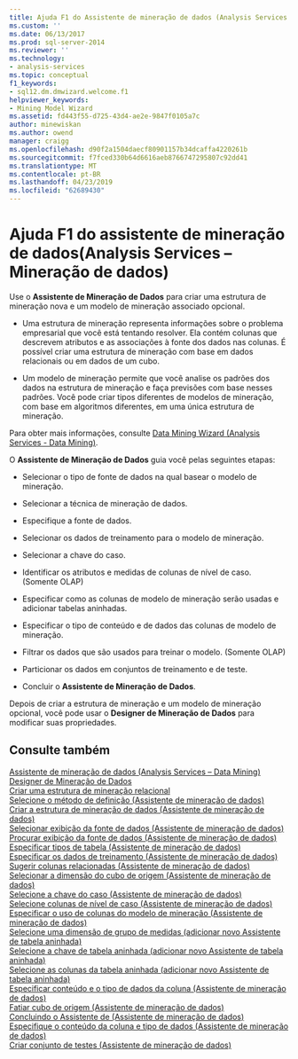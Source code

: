 ```yaml
---
title: Ajuda F1 do Assistente de mineração de dados (Analysis Services - mineração de dados) | Microsoft Docs
ms.custom: ''
ms.date: 06/13/2017
ms.prod: sql-server-2014
ms.reviewer: ''
ms.technology:
- analysis-services
ms.topic: conceptual
f1_keywords:
- sql12.dm.dmwizard.welcome.f1
helpviewer_keywords:
- Mining Model Wizard
ms.assetid: fd443f55-d725-43d4-ae2e-9847f0105a7c
author: minewiskan
ms.author: owend
manager: craigg
ms.openlocfilehash: d90f2a1504daecf80901157b34dcaffa4220261b
ms.sourcegitcommit: f7fced330b64d6616aeb8766747295807c92dd41
ms.translationtype: MT
ms.contentlocale: pt-BR
ms.lasthandoff: 04/23/2019
ms.locfileid: "62689430"
---
```

# <a name="data-mining-wizard-f1-help-analysis-services---data-mining"></a>Ajuda F1 do assistente de mineração de dados(Analysis Services – Mineração de dados)
  Use o **Assistente de Mineração de Dados** para criar uma estrutura de mineração nova e um modelo de mineração associado opcional.  
  
-   Uma estrutura de mineração representa informações sobre o problema empresarial que você está tentando resolver. Ela contém colunas que descrevem atributos e as associações à fonte dos dados nas colunas. É possível criar uma estrutura de mineração com base em dados relacionais ou em dados de um cubo.  
  
-   Um modelo de mineração permite que você analise os padrões dos dados na estrutura de mineração e faça previsões com base nesses padrões. Você pode criar tipos diferentes de modelos de mineração, com base em algoritmos diferentes, em uma única estrutura de mineração.  
  
 Para obter mais informações, consulte [Data Mining Wizard &#40;Analysis Services - Data Mining&#41;](data-mining/data-mining-wizard-analysis-services-data-mining.md).  
  
 O **Assistente de Mineração de Dados** guia você pelas seguintes etapas:  
  
-   Selecionar o tipo de fonte de dados na qual basear o modelo de mineração.  
  
-   Selecionar a técnica de mineração de dados.  
  
-   Especifique a fonte de dados.  
  
-   Selecionar os dados de treinamento para o modelo de mineração.  
  
-   Selecionar a chave do caso.  
  
-   Identificar os atributos e medidas de colunas de nível de caso. (Somente OLAP)  
  
-   Especificar como as colunas de modelo de mineração serão usadas e adicionar tabelas aninhadas.  
  
-   Especificar o tipo de conteúdo e de dados das colunas de modelo de mineração.  
  
-   Filtrar os dados que são usados para treinar o modelo. (Somente OLAP)  
  
-   Particionar os dados em conjuntos de treinamento e de teste.  
  
-   Concluir o **Assistente de Mineração de Dados**.  
  
 Depois de criar a estrutura de mineração e um modelo de mineração opcional, você pode usar o **Designer de Mineração de Dados** para modificar suas propriedades.  
  
## <a name="see-also"></a>Consulte também  
 [Assistente de mineração de dados &#40;Analysis Services – Data Mining&#41;](data-mining/data-mining-wizard-analysis-services-data-mining.md)   
 [Designer de Mineração de Dados](data-mining/data-mining-designer.md)   
 [Criar uma estrutura de mineração relacional](data-mining/create-a-relational-mining-structure.md)   
 [Selecione o método de definição &#40;Assistente de mineração de dados&#41;](select-the-definition-method-data-mining-wizard.md)   
 [Criar a estrutura de mineração de dados &#40;Assistente de mineração de dados&#41;](create-the-data-mining-structure-data-mining-wizard.md)   
 [Selecionar exibição da fonte de dados &#40;Assistente de mineração de dados&#41;](select-data-source-view-data-mining-wizard.md)   
 [Procurar exibição da fonte de dados &#40;Assistente de mineração de dados&#41;](browse-data-source-view-data-mining-wizard.md)   
 [Especificar tipos de tabela &#40;Assistente de mineração de dados&#41;](specify-table-types-data-mining-wizard.md)   
 [Especificar os dados de treinamento &#40;Assistente de mineração de dados&#41;](specify-the-training-data-data-mining-wizard.md)   
 [Sugerir colunas relacionadas &#40;Assistente de mineração de dados&#41;](suggest-related-columns-data-mining-wizard.md)   
 [Selecionar a dimensão do cubo de origem &#40;Assistente de mineração de dados&#41;](select-the-source-cube-dimension-data-mining-wizard.md)   
 [Selecione a chave do caso &#40;Assistente de mineração de dados&#41;](select-the-case-key-data-mining-wizard.md)   
 [Selecione colunas de nível de caso &#40;Assistente de mineração de dados&#41;](select-case-level-columns-data-mining-wizard.md)   
 [Especificar o uso de colunas do modelo de mineração &#40;Assistente de mineração de dados&#41;](specify-mining-model-column-usage-data-mining-wizard.md)   
 [Selecione uma dimensão de grupo de medidas &#40;adicionar novo Assistente de tabela aninhada&#41;](select-a-measure-group-dimension-add-new-nested-table-wizard.md)   
 [Selecione a chave de tabela aninhada &#40;adicionar novo Assistente de tabela aninhada&#41;](select-nested-table-key-add-new-nested-table-wizard.md)   
 [Selecione as colunas da tabela aninhada &#40;adicionar novo Assistente de tabela aninhada&#41;](select-nested-table-columns-add-new-nested-table-wizard.md)   
 [Especificar conteúdo e o tipo de dados da coluna &#40;Assistente de mineração de dados&#41;](specify-the-column-s-content-and-data-type-data-mining-wizard.md)   
 [Fatiar cubo de origem &#40;Assistente de mineração de dados&#41;](slice-source-cube-data-mining-wizard.md)   
 [Concluindo o Assistente de &#40;Assistente de mineração de dados&#41;](completing-the-wizard-data-mining-wizard.md)   
 [Especifique o conteúdo da coluna e tipo de dados &#40;Assistente de mineração de dados&#41;](specify-column-content-and-data-type-data-mining-wizard.md)   
 [Criar conjunto de testes &#40;Assistente de mineração de dados&#41;](create-testing-set-data-mining-wizard.md)  
  
  
